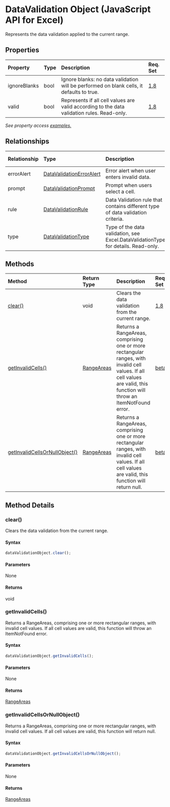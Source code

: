 # DataValidation Object (JavaScript API for Excel)

Represents the data validation applied to the current range.

## Properties

| Property	   | Type	|Description| Req. Set|
|:---------------|:--------|:----------|:----|
|ignoreBlanks|bool|Ignore blanks: no data validation will be performed on blank cells, it defaults to true.|[1.8](../requirement-sets/excel-api-requirement-sets.md)|
|valid|bool|Represents if all cell values are valid according to the data validation rules. Read-only.|[1.8](../requirement-sets/excel-api-requirement-sets.md)|

_See property access [examples.](#property-access-examples)_

## Relationships
| Relationship | Type	|Description| Req. Set|
|:---------------|:--------|:----------|:----|
|errorAlert|[DataValidationErrorAlert](datavalidationerroralert.md)|Error alert when user enters invalid data.|[1.8](../requirement-sets/excel-api-requirement-sets.md)|
|prompt|[DataValidationPrompt](datavalidationprompt.md)|Prompt when users select a cell.|[1.8](../requirement-sets/excel-api-requirement-sets.md)|
|rule|[DataValidationRule](datavalidationrule.md)|Data Validation rule that contains different type of data validation criteria.|[1.8](../requirement-sets/excel-api-requirement-sets.md)|
|type|[DataValidationType](datavalidationtype.md)|Type of the data validation, see Excel.DataValidationType for details. Read-only.|[1.8](../requirement-sets/excel-api-requirement-sets.md)|

## Methods

| Method		   | Return Type	|Description| Req. Set|
|:---------------|:--------|:----------|:----|
|[clear()](#clear)|void|Clears the data validation from the current range.|[1.8](../requirement-sets/excel-api-requirement-sets.md)|
|[getInvalidCells()](#getinvalidcells)|[RangeAreas](rangeareas.md)|Returns a RangeAreas, comprising one or more rectangular ranges, with invalid cell values. If all cell values are valid, this function will throw an ItemNotFound error.|[beta](../requirement-sets/excel-api-requirement-sets.md)|
|[getInvalidCellsOrNullObject()](#getinvalidcellsornullobject)|[RangeAreas](rangeareas.md)|Returns a RangeAreas, comprising one or more rectangular ranges, with invalid cell values. If all cell values are valid, this function will return null.|[beta](../requirement-sets/excel-api-requirement-sets.md)|

## Method Details


### clear()
Clears the data validation from the current range.

#### Syntax
```js
dataValidationObject.clear();
```

#### Parameters
None

#### Returns
void

### getInvalidCells()
Returns a RangeAreas, comprising one or more rectangular ranges, with invalid cell values. If all cell values are valid, this function will throw an ItemNotFound error.

#### Syntax
```js
dataValidationObject.getInvalidCells();
```

#### Parameters
None

#### Returns
[RangeAreas](rangeareas.md)

### getInvalidCellsOrNullObject()
Returns a RangeAreas, comprising one or more rectangular ranges, with invalid cell values. If all cell values are valid, this function will return null.

#### Syntax
```js
dataValidationObject.getInvalidCellsOrNullObject();
```

#### Parameters
None

#### Returns
[RangeAreas](rangeareas.md)
